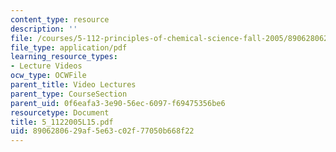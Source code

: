 ```yaml
---
content_type: resource
description: ''
file: /courses/5-112-principles-of-chemical-science-fall-2005/8906280629af5e63c02f77050b668f22_5_1122005L15.pdf
file_type: application/pdf
learning_resource_types:
- Lecture Videos
ocw_type: OCWFile
parent_title: Video Lectures
parent_type: CourseSection
parent_uid: 0f6eafa3-3e90-56ec-6097-f69475356be6
resourcetype: Document
title: 5_1122005L15.pdf
uid: 89062806-29af-5e63-c02f-77050b668f22
---
```

